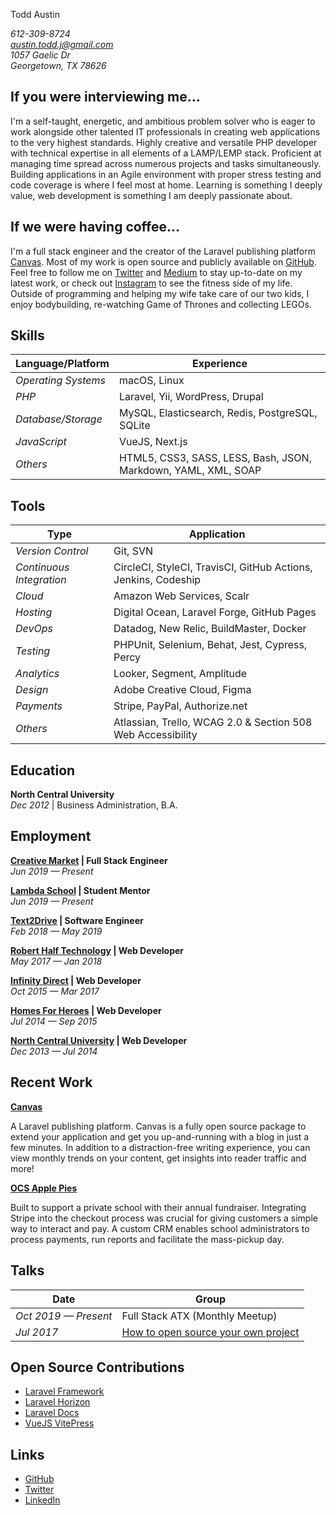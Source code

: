 Todd Austin
  
*612-309-8724*  
*[austin.todd.j@gmail.com](mailto:austin.todd.j@gmail.com)*  
*1057 Gaelic Dr*  
*Georgetown, TX 78626*

## If you were interviewing me...

I'm a self-taught, energetic, and ambitious problem solver who is eager to work alongside other talented IT professionals in creating web applications to the very highest standards. Highly creative and versatile PHP developer with technical expertise in all elements of a LAMP/LEMP stack. Proficient at managing time spread across numerous projects and tasks simultaneously. Building applications in an Agile environment with proper stress testing and code coverage is where I feel most at home. Learning is something I deeply value, web development is something I am deeply passionate about.

## If we were having coffee...

I'm a full stack engineer and the creator of the Laravel publishing platform [Canvas](https://trycanvas.app). Most of my work is open source and publicly available on [GitHub](https://github.com/austintoddj). Feel free to follow me on [Twitter](https://twitter.com/@austintoddj) and [Medium](https://medium.com/@austintoddj) to stay up-to-date on my latest work, or check out [Instagram](https://instagram.com/austintoddj) to see the fitness side of my life. Outside of programming and helping my wife take care of our two kids, I enjoy bodybuilding, re-watching Game of Thrones and collecting LEGOs.

## Skills

Language/Platform | Experience
--- | ---
*Operating Systems* | macOS, Linux
*PHP* | Laravel, Yii, WordPress, Drupal
*Database/Storage* | MySQL, Elasticsearch, Redis, PostgreSQL, SQLite
*JavaScript* | VueJS, Next.js
*Others* | HTML5, CSS3, SASS, LESS, Bash, JSON, Markdown, YAML, XML, SOAP

## Tools

Type | Application
--- | ---
*Version Control* | Git, SVN
*Continuous Integration* | CircleCI, StyleCI, TravisCI, GitHub Actions, Jenkins, Codeship
*Cloud* | Amazon Web Services, Scalr
*Hosting* | Digital Ocean, Laravel Forge, GitHub Pages
*DevOps* | Datadog, New Relic, BuildMaster, Docker
*Testing* | PHPUnit, Selenium, Behat, Jest, Cypress, Percy
*Analytics* | Looker, Segment, Amplitude
*Design* | Adobe Creative Cloud, Figma
*Payments* | Stripe, PayPal, Authorize.net
*Others* | Atlassian, Trello, WCAG 2.0 & Section 508 Web Accessibility

## Education

**North Central University**  
*Dec 2012* | Business Administration, B.A.

## Employment

**[Creative Market](https://creativemarket.com) | Full Stack Engineer**  
*Jun 2019 — Present*

**[Lambda School](https://lambdaschool.com) | Student Mentor**  
*Jun 2019 — Present*

**[Text2Drive](https://text2drive.com) | Software Engineer**  
*Feb 2018 — May 2019*

**[Robert Half Technology](https://www.roberthalf.com) | Web Developer**  
*May 2017 — Jan 2018*

**[Infinity Direct](https://infinitydirect.com) | Web Developer**  
*Oct 2015 — Mar 2017*

**[Homes For Heroes](https://www.homesforheroes.com) | Web Developer**  
*Jul 2014 — Sep 2015*

**[North Central University](https://www.northcentral.edu) | Web Developer**  
*Dec 2013 — Jul 2014*

## Recent Work

**[Canvas](https://github.com/austintoddj/canvas)**

A Laravel publishing platform. Canvas is a fully open source package to extend your application and get you up-and-running with a blog in just a few minutes. In addition to a distraction-free writing experience, you can view monthly trends on your content, get insights into reader traffic and more!

**[OCS Apple Pies](https://ocsapplepies.com)**

Built to support a private school with their annual fundraiser. Integrating Stripe into the checkout process was crucial for giving customers a simple way to interact and pay. A custom CRM enables school administrators to process payments, run reports and facilitate the mass-pickup day.

## Talks

Date | Group
--- | ---
*Oct 2019 — Present* | Full Stack ATX (Monthly Meetup)
*Jul 2017* | [How to open source your own project](https://speakerdeck.com/austintoddj/canvas)  

## Open Source Contributions

- [Laravel Framework](https://github.com/laravel/framework/pull/23191)
- [Laravel Horizon](https://github.com/laravel/horizon/pull/396)
- [Laravel Docs](https://github.com/laravel/docs/pull/3551)
- [VueJS VitePress](https://github.com/vuejs/vitepress/pull/1)

## Links

- [GitHub](https://github.com/austintoddj)
- [Twitter](https://twitter.com/austintoddj)
- [LinkedIn](https://linkedin.com/in/austintoddj)
